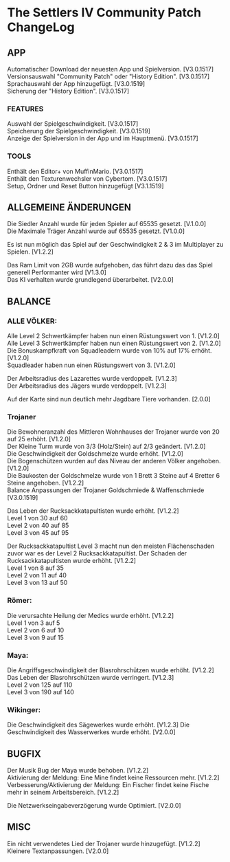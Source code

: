
# The Settlers IV Community Patch ChangeLog

## APP 
Automatischer Download der neuesten App und Spielversion. [V3.0.1517]  
Versionsauswahl "Community Patch" oder "History Edition". [V3.0.1517]  
Sprachauswahl der App hinzugefügt.  [V3.0.1519]  
Sicherung der "History Edition".  [V3.0.1517] 

### FEATURES
Auswahl der Spielgeschwindigkeit. [V3.0.1517]  
Speicherung der Spielgeschwindigkeit.  [V3.0.1519]  
Anzeige der Spielversion in der App und im Hauptmenü. [V3.0.1517]  


### TOOLS
Enthält den Editor+ von MuffinMario. [V3.0.1517]  
Enthält den Texturenwechsler von Cybertom. [V3.0.1517]  
Setup, Ordner und Reset Button hinzugefügt [V3.1.1519]


## ALLGEMEINE ÄNDERUNGEN

Die Siedler Anzahl wurde für jeden Spieler auf 65535 gesetzt. [V.1.0.0]  
Die Maximale Träger Anzahl wurde auf 65535 gesetzt. [V1.0.0]  

Es ist nun möglich das Spiel auf der Geschwindigkeit 2 & 3 im Multiplayer zu Spielen. [V1.2.2]  

Das Ram Limit von 2GB wurde aufgehoben, das führt dazu das das Spiel generell Performanter wird [V1.3.0]  
Das KI verhalten wurde grundlegend überarbeitet. [V2.0.0]  


## BALANCE

### ALLE VÖLKER:
Alle Level 2 Schwertkämpfer haben nun einen Rüstungswert von 1. [V1.2.0]  
Alle Level 3 Schwertkämpfer haben nun einen Rüstungswert von 2. [V1.2.0]  
Die Bonuskampfkraft von Squadleadern wurde von 10% auf 17% erhöht. [V1.2.0]  
Squadleader haben nun einen Rüstungswert von 3. [V1.2.0]  

Der Arbeitsradius des Lazarettes wurde verdoppelt. [V1.2.3]  
Der Arbeitsradius des Jägers wurde verdoppelt. [V1.2.3]  

Auf der Karte sind nun deutlich mehr Jagdbare Tiere vorhanden. [2.0.0]  




### Trojaner
Die Bewohneranzahl des Mittleren Wohnhauses der Trojaner wurde von 20 auf 25 erhöht. [V1.2.0]  
Der Kleine Turm wurde von 3/3 (Holz/Stein) auf 2/3 geändert. [V1.2.0]  
Die Geschwindigkeit der Goldschmelze wurde erhöht. [V1.2.0]  
Die Bogenschützen wurden auf das Niveau der anderen Völker angehoben. [V1.2.0]  
Die Baukosten der Goldschmelze wurde von 1 Brett 3 Steine auf 4 Bretter 6 Steine angehoben. [V1.2.2]  
Balance Anpassungen der Trojaner Goldschmiede & Waffenschmiede [V3.0.1519]


Das Leben der Rucksackkatapultisten wurde erhöht. [V1.2.2]  
    Level 1 von 30 auf 60  
    Level 2 von 40 auf 85  
    Level 3 von 45 auf 95  

Der Rucksackkatapultist Level 3 macht nun den meisten Flächenschaden zuvor war es der Level 2 Rucksackkatapultist.
Der Schaden der Rucksackkatapultisten wurde erhöht. [V1.2.2]  
    Level 1 von 8 auf 35  
    Level 2 von 11 auf 40  
    Level 3 von 13 auf 50  

### Römer:
Die verursachte Heilung der Medics wurde erhöht. [V1.2.2]  
   Level 1 von 3 auf 5  
   Level 2 von 6 auf 10  
   Level 3 von 9 auf 15  

### Maya: 
Die Angriffsgeschwindigkeit der Blasrohrschützen wurde erhöht. [V1.2.2]
Das Leben der Blasrohrschützen wurde verringert. [V1.2.3]  
    Level 2 von 125 auf 110  
    Level 3 von 190 auf 140  

### Wikinger:
Die Geschwindigkeit des Sägewerkes wurde erhöht. [V1.2.3]
Die Geschwindigkeit des Wasserwerkes wurde erhöht. [V2.0.0]

## BUGFIX

Der Musik Bug der Maya wurde behoben. [V1.2.2]  
Aktivierung der Meldung: Eine Mine findet keine Ressourcen mehr. [V1.2.2]  
Verbesserung/Aktivierung der Meldung: Ein Fischer findet keine Fische mehr in seinem Arbeitsbereich. [V1.2.2]  

Die Netzwerkseingabeverzögerung wurde Optimiert. [V2.0.0]  

## MISC

Ein nicht verwendetes Lied der Trojaner wurde hinzugefügt. [V1.2.2]  
Kleinere Textanpassungen. [V2.0.0]  



